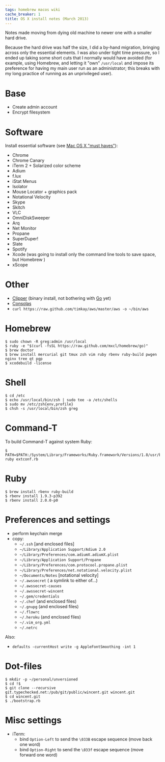 ```yaml
---
tags: homebrew macos wiki
cache_breaker: 1
title: OS X install notes (March 2013)
---
```


Notes made moving from dying old machine to newer one with a smaller hard drive.

Because the hard drive was half the size, I did a by-hand migration, bringing across only the essential elements. I was also under tight time pressure, so I ended up taking some short cuts that I normally would have avoided (for example, using Homebrew, and letting it "own" `/usr/local` and impose its preference for having my main user run as an administrator; this breaks with my long practice of running as an unprivileged user).

# Base

-   Create admin account
-   Encrypt filesystem

# Software

Install essential software (see [Mac OS X "must haves"](/wiki/Mac_OS_X_%22must_haves%22)):

-   Chrome
-   Chrome Canary
-   iTerm 2 + Solarized color scheme
-   Adium
-   f.lux
-   iStat Menus
-   Isolator
-   Mouse Locator + graphics pack
-   Notational Velocity
-   Skype
-   Skitch
-   VLC
-   OmniDiskSweeper
-   Arq
-   Net Monitor
-   Propane
-   SuperDuper!
-   Slate
-   Spotify
-   Xcode (was going to install only the command line tools to save space, but Homebrew )
-   xScope

# Other

-   [Clipper](/wiki/Clipper) (binary install, not bothering with [Go](/wiki/Go) yet)
-   [Consolas](/wiki/Consolas)
-   `curl https://raw.github.com/timkay/aws/master/aws -o ~/bin/aws`

# Homebrew

```shell
$ sudo chown -R greg:admin /usr/local
$ ruby -e "$(curl -fsSL https://raw.github.com/mxcl/homebrew/go)"
$ brew doctor
$ brew install mercurial git tmux zsh vim ruby rbenv ruby-build pwgen nginx tree qt pgp
$ xcodebuild -license
```

# Shell

```shell
$ cd /etc
$ echo /usr/local/bin/zsh | sudo tee -a /etc/shells
$ sudo mv /etc/zsh{env,profile}
$ chsh -s /usr/local/bin/zsh greg
```

# Command-T

To build Command-T against system Ruby:

```shell
$ PATH=$PATH:/System/Library/Frameworks/Ruby.framework/Versions/1.8/usr/bin/ruby ruby extconf.rb
```

# Ruby

```shell
$ brew install rbenv ruby-build
$ rbenv install 1.9.3-p392
$ rbenv install 2.0.0-p0
```

# Preferences and settings

-   perform keychain merge
-   copy:
    -   `~/.ssh` \[and enclosed files\]
    -   `~/Library/Application Support/Adium 2.0`
    -   `~/Library/Preferences/com.adiumX.adiumX.plist`
    -   `~/Library/Application Support/Propane`
    -   `~/Library/Preferences/com.protocool.propane.plist`
    -   `~/Library/Preferences/net.notational.velocity.plist`
    -   `~/Documents/Notes` \[notational velocity\]
    -   `~/.awssecret` ( a symlink to either of…)
    -   `~/.awssecret-causes`
    -   `~/.awssecret-wincent`
    -   `~/.gem/credentials`
    -   `~/.chef` (and enclosed files)
    -   `~/.gnupg` (and enclosed files)
    -   `~/.flowrc`
    -   `~/.heroku` (and enclosed files)
    -   `~/.vim_org.yml`
    -   `~/.netrc`

Also:

-   `defaults -currentHost write -g AppleFontSmoothing -int 1`

# Dot-files

```shell
$ mkdir -p ~/personal/unversioned
$ cd !$
$ git clone --recursive git.typechecked.net:/pub/git/public/wincent.git wincent.git
$ cd wincent.git
$ ./bootstrap.rb
```

# Misc settings

-   iTerm:
    -   bind `Option-Left` to send the `\033B` escape sequence (move back one word)
    -   bind `Option-Right` to send the `\033f` escape sequence (move forward one word)
